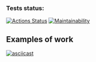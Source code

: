 ### Tests status:
[![Actions Status](https://github.com/Perceptor89/python-project-lvl2/workflows/hexlet-check/badge.svg)](https://github.com/Perceptor89/python-project-lvl2/actions)
[![Maintainability](https://api.codeclimate.com/v1/badges/27268485c7285692ff87/maintainability)](https://codeclimate.com/github/Perceptor89/python-project-lvl2/maintainability)

## Examples of work
[![asciicast](https://asciinema.org/a/xct8ccXeFovSn924aC0OsIMeJ.svg)](https://asciinema.org/a/xct8ccXeFovSn924aC0OsIMeJ)